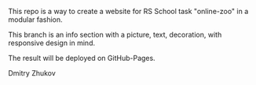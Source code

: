 This repo is a way to create a website for RS School task "online-zoo" in a modular fashion.


This branch is an info section with a picture, text, decoration, with responsive design in mind.

The result will be deployed on GitHub-Pages.

Dmitry Zhukov